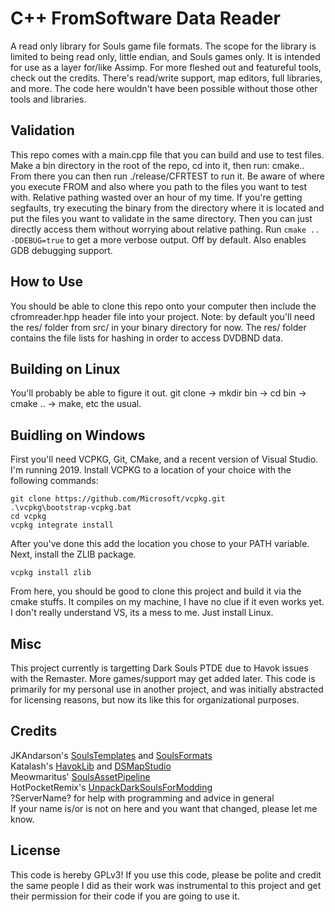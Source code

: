 # C++ FromSoftware Data Reader
A read only library for Souls game file formats. The scope for the library is limited to being read only, little endian, and Souls games only. It is intended for use as a layer for/like Assimp. For more fleshed out and featureful tools, check out the credits. There's read/write support, map editors, full libraries, and more. The code here wouldn't have been possible without those other tools and libraries.

## Validation
This repo comes with a main.cpp file that you can build and use to test files.
Make a bin directory in the root of the repo, cd into it, then run: cmake..
From there you can then run ./release/CFRTEST to run it. Be aware of where you execute FROM and also where you path to the files you want to test with. Relative pathing wasted over an hour of my time.
If you're getting segfaults, try executing the binary from the directory where it is located and put the files you want to validate in the same directory. Then you can just directly access them without worrying about relative pathing.
Run `cmake .. -DDEBUG=true` to get a more verbose output. Off by default. Also enables GDB debugging support.

## How to Use
You should be able to clone this repo onto your computer then include the cfromreader.hpp header file into your project. Note: by default you'll need the res/ folder from src/ in your binary directory for now. The res/ folder contains the file lists for hashing in order to access DVDBND data.

## Building on Linux
You'll probably be able to figure it out. git clone -> mkdir bin -> cd bin -> cmake .. -> make, etc the usual.

## Buidling on Windows
First you'll need VCPKG, Git, CMake, and a recent version of Visual Studio. I'm running 2019. Install VCPKG to a location of your choice with the following commands:
```
git clone https://github.com/Microsoft/vcpkg.git
.\vcpkg\bootstrap-vcpkg.bat
cd vcpkg
vcpkg integrate install
```
After you've done this add the location you chose to your PATH variable. Next, install the ZLIB package.
```
vcpkg install zlib
```
From here, you should be good to clone this project and build it via the cmake stuffs. It compiles on my machine, I have no clue if it even works yet. I don't really understand VS, its a mess to me. Just install Linux.

## Misc
This project currently is targetting Dark Souls PTDE due to Havok issues with the Remaster. More games/support may get added later. This code is primarily for my personal use in another project, and was initially abstracted for licensing reasons, but now its like this for organizational purposes.

## Credits
JKAndarson's [SoulsTemplates](https://github.com/JKAnderson/SoulsTemplates) and [SoulsFormats](https://github.com/JKAnderson/SoulsFormats)<br/>
Katalash's [HavokLib](https://github.com/katalash/HavokLib) and [DSMapStudio](https://github.com/katalash/DSMapStudio)<br/>
Meowmaritus' [SoulsAssetPipeline](https://github.com/Meowmaritus/SoulsAssetPipeline)<br/>
HotPocketRemix's [UnpackDarkSoulsForModding](https://github.com/HotPocketRemix/UnpackDarkSoulsForModding)<br/>
?ServerName? for help with programming and advice in general<br/>
If your name is/or is not on here and you want that changed, please let me know.<br/>

## License
This code is hereby GPLv3! If you use this code, please be polite and credit the same people I did as their work was instrumental to this project and get their permission for their code if you are going to use it.